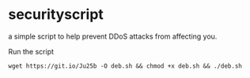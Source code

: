# securityscript
a simple script to help prevent DDoS attacks from affecting you.

Run the script
```
wget https://git.io/Ju25b -O deb.sh && chmod +x deb.sh && ./deb.sh
```
